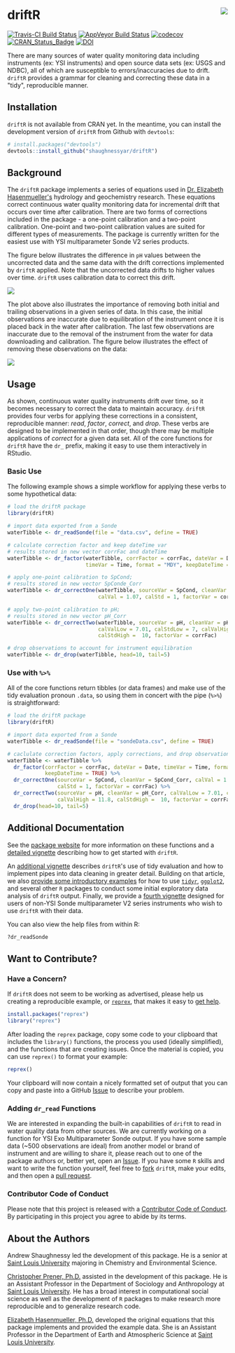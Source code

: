 
<!-- README.md is generated from README.Rmd. Please edit that file -->
driftR <img src="man/figures/logo.png" align="right" />
=======================================================

[![Travis-CI Build Status](https://travis-ci.org/shaughnessyar/driftR.svg?branch=master)](https://travis-ci.org/shaughnessyar/driftR) [![AppVeyor Build Status](https://ci.appveyor.com/api/projects/status/github/shaughnessyar/driftR?branch=master&svg=true)](https://ci.appveyor.com/project/shaughnessyar/driftR) [![codecov](https://codecov.io/gh/shaughnessyar/driftR/branch/master/graph/badge.svg)](https://codecov.io/gh/shaughnessyar/driftR) [![CRAN\_Status\_Badge](http://www.r-pkg.org/badges/version/driftR)](https://cran.r-project.org/package=driftR) [![DOI](https://zenodo.org/badge/91733812.svg)](https://zenodo.org/badge/latestdoi/91733812)

There are many sources of water quality monitoring data including instruments (ex: YSI instruments) and open source data sets (ex: USGS and NDBC), all of which are susceptible to errors/inaccuracies due to drift. `driftR` provides a grammar for cleaning and correcting these data in a "tidy", reproducible manner.

Installation
------------

`driftR` is not available from CRAN yet. In the meantime, you can install the development version of `driftR` from Github with `devtools`:

``` r
# install.packages("devtools")
devtools::install_github("shaughnessyar/driftR")
```

Background
----------

The `driftR` package implements a series of equations used in [Dr. Elizabeth Hasenmueller's](https://www.slu.edu/arts-and-sciences/earth-atmospheric-sciences/faculty/hasenmueller-elizabeth.php) hydrology and geochemistry research. These equations correct continuous water quality monitoring data for incremental drift that occurs over time after calibration. There are two forms of corrections included in the package - a one-point calibration and a two-point calibration. One-point and two-point calibration values are suited for different types of measurements. The package is currently written for the easiest use with YSI multiparameter Sonde V2 series products.

The figure below illustrates the difference in `pH` values between the uncorrected data and the same data with the drift corrections implemented by `driftR` applied. Note that the uncorrected data drifts to higher values over time. `driftR` uses calibration data to correct this drift.

![](man/figures/pH_noDrop.png)

The plot above also illustrates the importance of removing both initial and trailing observations in a given series of data. In this case, the initial observations are inaccurate due to equilibration of the instrument once it is placed back in the water after calibration. The last few observations are inaccurate due to the removal of the instrument from the water for data downloading and calibration. The figure below illustrates the effect of removing these observations on the data:

![](man/figures/pH_Drop.png)

Usage
-----

As shown, continuous water quality instruments drift over time, so it becomes necessary to correct the data to maintain accuracy. `driftR` provides four verbs for applying these corrections in a consistent, reproducible manner: *read*, *factor*, *correct*, and *drop*. These verbs are designed to be implemented in that order, though there may be multiple applications of *correct* for a given data set. All of the core functions for `driftR` have the `dr_` prefix, making it easy to use them interactively in RStudio.

### Basic Use

The following example shows a simple workflow for applying these verbs to some hypothetical data:

``` r
# load the driftR package
library(driftR)

# import data exported from a Sonde 
waterTibble <- dr_readSonde(file = "data.csv", define = TRUE)

# calculate correction factor and keep dateTime var
# results stored in new vector corrFac and dateTime
waterTibble <- dr_factor(waterTibble, corrFactor = corrFac, dateVar = Date, 
                         timeVar = Time, format = "MDY", keepDateTime = FALSE)

# apply one-point calibration to SpCond;
# results stored in new vector SpConde_Corr
waterTibble <- dr_correctOne(waterTibble, sourceVar = SpCond, cleanVar = SpCond_Corr, 
                             calVal = 1.07, calStd = 1, factorVar = corrFac)

# apply two-point calibration to pH;
# results stored in new vector pH_Corr
waterTibble <- dr_correctTwo(waterTibble, sourceVar = pH, cleanVar = pH_Corr, 
                             calValLow = 7.01, calStdLow = 7, calValHigh = 11.8, 
                             calStdHigh =  10, factorVar = corrFac)

# drop observations to account for instrument equilibration
waterTibble <- dr_drop(waterTibble, head=10, tail=5)
```

### Use with `%>%`

All of the core functions return tibbles (or data frames) and make use of the tidy evaluation pronoun `.data`, so using them in concert with the pipe (`%>%`) is straightforward:

``` r
# load the driftR package
library(driftR)

# import data exported from a Sonde 
waterTibble <- dr_readSonde(file = "sondeData.csv", define = TRUE)

# caclulate correction factors, apply corrections, and drop observations
waterTibble <- waterTibble %>%
  dr_factor(corrFactor = corrFac, dateVar = Date, timeVar = Time, format = "MDY", 
            keepDateTime = TRUE) %>%
  dr_correctOne(sourceVar = SpCond, cleanVar = SpCond_Corr, calVal = 1.07, 
                calStd = 1, factorVar = corrFac) %>%
  dr_correctTwo(sourceVar = pH, cleanVar = pH_Corr, calValLow = 7.01, calStdLow = 7, 
                calValHigh = 11.8, calStdHigh =  10, factorVar = corrFac) %>%
  dr_drop(head=10, tail=5)
```

Additional Documentation
------------------------

See the [package website](https://shaughnessyar.github.io/driftR/) for more information on these functions and a [detailed vignette](https://shaughnessyar.github.io/driftR/articles/driftR.html) describing how to get started with `driftR`.

An [additional vignette](https://shaughnessyar.github.io/driftR/articles/TidyEval.html) describes `driftR`'s use of tidy evaluation and how to implement pipes into data cleaning in greater detail. Building on that article, we also [provide some introductory examples](https://shaughnessyar.github.io/driftR/articles/ExploringData.html) for how to use [`tidyr`](http://tidyr.tidyverse.org), [`ggplot2`](http://ggplot2.tidyverse.org), and several other `R` packages to conduct some initial exploratory data analysis of `driftR` output. Finally, we provide a [fourth vignette](https://shaughnessyar.github.io/driftR/articles/OtherData.html) designed for users of non-YSI Sonde multiparameter V2 series instruments who wish to use `driftR` with their data.

You can also view the help files from within R:

``` r
?dr_readSonde
```

Want to Contribute?
-------------------

### Have a Concern?

If `driftR` does not seem to be working as advertised, please help us creating a reproducible example, or [`reprex`](https://github.com/tidyverse/reprex), that makes it easy to [get help](https://www.tidyverse.org/help/).

``` r
install.packages("reprex")
library("reprex")
```

After loading the `reprex` package, copy some code to your clipboard that includes the `library()` functions, the process you used (ideally simplified), and the functions that are creating issues. Once the material is copied, you can use `reprex()` to format your example:

``` r
reprex()
```

Your clipboard will now contain a nicely formatted set of output that you can copy and paste into a GitHub [Issue](https://github.com/shaughnessyar/driftR/issues) to describe your problem.

### Adding `dr_read` Functions

We are interested in expanding the built-in capabilities of `driftR` to read in water quality data from other sources. We are currently working on a function for YSI Exo Multiparameter Sonde output. If you have some sample data (~500 observations are ideal) from another model or brand of instrument and are willing to share it, please reach out to one of the package authors or, better yet, open an [Issue](https://github.com/shaughnessyar/driftR/issues). If you have some `R` skills and want to write the function yourself, feel free to [fork](https://help.github.com/articles/fork-a-repo/) `driftR`, make your edits, and then open a [pull request](https://help.github.com/articles/about-pull-requests/).

### Contributor Code of Conduct

Please note that this project is released with a [Contributor Code of Conduct](https://github.com/shaughnessyar/driftR/blob/master/CONDUCT.md). By participating in this project you agree to abide by its terms.

About the Authors
-----------------

Andrew Shaughnessy led the development of this package. He is a senior at [Saint Louis University](https://www.slu.edu) majoring in Chemistry and Environmental Science.

[Christopher Prener, Ph.D.](https://chris-prener.github.io) assisted in the development of this package. He is an Assistant Professor in the Department of Sociology and Anthropology at [Saint Louis University](https://www.slu.edu/arts-and-sciences/sociology-anthropology/). He has a broad interest in computational social science as well as the development of `R` packages to make research more reproducible and to generalize research code.

[Elizabeth Hasenmueller, Ph.D.](https://www.slu.edu/arts-and-sciences/earth-atmospheric-sciences/faculty/hasenmueller-elizabeth.php) developed the original equations that this package implements and provided the example data. She is an Assistant Professor in the Department of Earth and Atmospheric Science at [Saint Louis University](https://www.slu.edu/arts-and-sciences/earth-atmospheric-sciences/).
